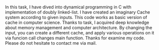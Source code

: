 In this task, I have dived into dynamical programming in C with implementation of doubly linked-list.
I have created an imaginary Cache system according to given inputs.
This code works as basic version of cache in computer science.
Thanks to task, I acquired deep knowledge about memory management and computer architecture.
By changing the input, you can create a different cache, and apply various operations on it via funcion call changes main function.
Thanks for examine my code.
Please do not hesitate to contact me via mail.

